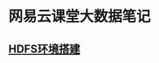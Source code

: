 # 网易云课堂大数据笔记

## [HDFS环境搭建][1]

[1]: https://github.com/jiaoqiyuan/163-bigdate-note/blob/master/HDFS%E7%8E%AF%E5%A2%83%E6%90%AD%E5%BB%BA.md
